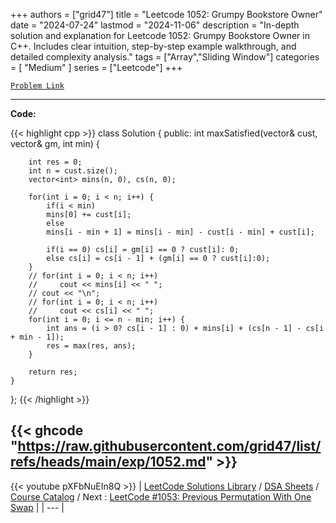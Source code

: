 
+++
authors = ["grid47"]
title = "Leetcode 1052: Grumpy Bookstore Owner"
date = "2024-07-24"
lastmod = "2024-11-06"
description = "In-depth solution and explanation for Leetcode 1052: Grumpy Bookstore Owner in C++. Includes clear intuition, step-by-step example walkthrough, and detailed complexity analysis."
tags = ["Array","Sliding Window"]
categories = [
    "Medium"
]
series = ["Leetcode"]
+++



[`Problem Link`](https://leetcode.com/problems/grumpy-bookstore-owner/description/)

---
**Code:**

{{< highlight cpp >}}
class Solution {
public:
    int maxSatisfied(vector<int>& cust, vector<int>& gm, int min) {

        int res = 0;
        int n = cust.size();
        vector<int> mins(n, 0), cs(n, 0);
            
        for(int i = 0; i < n; i++) {
            if(i < min)
            mins[0] += cust[i];
            else
            mins[i - min + 1] = mins[i - min] - cust[i - min] + cust[i];
            
            if(i == 0) cs[i] = gm[i] == 0 ? cust[i]: 0;
            else cs[i] = cs[i - 1] + (gm[i] == 0 ? cust[i]:0);
        }
        // for(int i = 0; i < n; i++)
        //     cout << mins[i] << " ";
        // cout << "\n";
        // for(int i = 0; i < n; i++)
        //     cout << cs[i] << " ";
        for(int i = 0; i <= n - min; i++) {
            int ans = (i > 0? cs[i - 1] : 0) + mins[i] + (cs[n - 1] - cs[i + min - 1]);                
            res = max(res, ans); 
        }
        
        return res;
    }
};
{{< /highlight >}}

{{< ghcode "https://raw.githubusercontent.com/grid47/list/refs/heads/main/exp/1052.md" >}}
---
{{< youtube pXFbNuEIn8Q >}}
| [LeetCode Solutions Library](https://grid47.xyz/leetcode/) / [DSA Sheets](https://grid47.xyz/sheets/) / [Course Catalog](https://grid47.xyz/courses/) / Next : [LeetCode #1053: Previous Permutation With One Swap](https://grid47.xyz/leetcode/solution-1053-previous-permutation-with-one-swap/) |
| --- |
